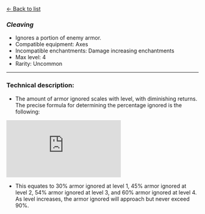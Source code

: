 [<- Back to list](index.md)

### *Cleaving*
- Ignores a portion of enemy armor.
- Compatible equipment: Axes
- Incompatible enchantments: Damage increasing enchantments
- Max level: 4
- Rarity: Uncommon
---
### Technical description:
- The amount of armor ignored scales with level, with diminishing returns. The precise formula for determining the percentage ignored is the following:

![cleaving](https://latex.codecogs.com/gif.latex?1.8%20*%20%5Cfrac%7Blevel%7D%7B2%20*%20level%20&plus;%204%7D)

- This equates to 30% armor ignored at level 1, 45% armor ignored at level 2, 54% armor ignored at level 3, and 60% armor ignored at level 4.<br>
As level increases, the armor ignored will approach but never exceed 90%.
